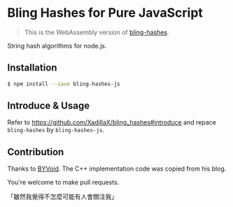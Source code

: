 # Bling Hashes for Pure JavaScript

> This is the WebAssembly version of [bling-hashes](https://github.com/XadillaX/bling_hashes).

String hash algorithms for node.js.

## Installation

```bash
$ npm install --save bling-hashes-js
```

## Introduce & Usage

Refer to https://github.com/XadillaX/bling_hashes#introduce and repace `bling-hashes` by `bling-hashes-js`.

## Contribution

Thanks to [BYVoid](https://github.com/byvoid). The C++ implementation code was copied from his blog.

You're welcome to make pull requests.


「雖然我覺得不怎麼可能有人會關注我」
